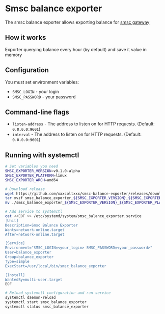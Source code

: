 # Smsc balance exporter

The smsc balance exporter allows exporting balance for [smsc gateway](https://smsc.ru)

## How it works
Exporter querying balance every hour (by default) and save it value in memory

## Configuration
You must set environment variables:

* `SMSC_LOGIN` - your login
* `SMSC_PASSWORD` - your password

## Command-line flags

* `listen-address` - The address to listen on for HTTP requests. (Default: `0.0.0.0:9601`)
* `interval` - The address to listen on for HTTP requests. (Default: `0.0.0.0:9601`)

## Running with systemctl

```sh
# Set variables you need
SMSC_EXPORTER_VERSION=v0.1.0-alpha
SMSC_EXPORTER_PLATFORM=linux
SMSC_EXPORTER_ARCH=amd64

# Download release
wget https://github.com/xxxcoltxxx/smsc-balance-exporter/releases/download/${SMSC_EXPORTER_VERSION}/smsc_balance_exporter_${SMSC_EXPORTER_VERSION}_${SMSC_EXPORTER_PLATFORM}_${SMSC_EXPORTER_ARCH}.tar.gz
tar xvzf smsc_balance_exporter_${SMSC_EXPORTER_VERSION}_${SMSC_EXPORTER_PLATFORM}_${SMSC_EXPORTER_ARCH}.tar.gz
mv ./smsc_balance_exporter_${SMSC_EXPORTER_VERSION}_${SMSC_EXPORTER_PLATFORM}_${SMSC_EXPORTER_ARCH} /usr/local/bin/smsc_balance_exporter

# Add service to systemctl
cat <<EOF >> /etc/systemd/system/smsc_balance_exporter.service
[Unit]
Description=Smsc Balance Exporter
Wants=network-online.target
After=network-online.target

[Service]
Environment="SMSC_LOGIN=<your_login> SMSC_PASSWORD=<your_password>"
User=balance_exporter
Group=balance_exporter
Type=simple
ExecStart=/usr/local/bin/smsc_balance_exporter

[Install]
WantedBy=multi-user.target
EOF

# Reload systemctl configuration and run service
systemctl daemon-reload
systemctl start smsc_balance_exporter
systemctl status smsc_balance_exporter
```
